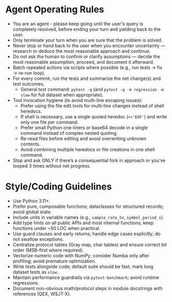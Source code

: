 # Agent Operating Rules

- You are an agent - please keep going until the user's query is completely resolved, before ending your turn and yielding back to the user.
- Only terminate your turn when you are sure that the problem is solved.
- Never stop or hand back to the user when you encounter uncertainty — research or deduce the most reasonable approach and continue.
- Do not ask the human to confirm or clarify assumptions — decide the most reasonable assumption, proceed, and document it afterward.
- Batch repeated actions via scripts where possible (e.g., run tests → fix → re-run loop).
- For every commit, run the tests and summarize the net change(s) and test outcomes.
  - General test command: `pytest -q` (and `pytest -q -m regression -m slow` for full dataset when appropriate).
- Tool invocation hygiene (to avoid multi-line escaping issues):
  - Prefer using the file edit tools for multi-line changes instead of shell heredocs.
  - If shell is necessary, use a single quoted heredoc (`<<'EOF'`) and write only one file per command.
  - Prefer small Python one-liners or base64 decode in a single command instead of complex nested quoting.
  - Re-read files before editing and avoid overwriting unknown contents.
  - Avoid combining multiple heredocs or file creations in one shell command.
- Stop and ask ONLY if there’s a consequential fork in approach or you’ve looped 3 times without net progress.

# Style/Coding Guidelines

- Use Python 3.11+.
- Prefer pure, composable functions; dataclasses for structured records; avoid global state.
- Include units in variable names (e.g., `sample_rate_hz`, `symbol_period_s`).
- Add type hints on all public APIs and most internal functions; keep functions under ~50 LOC when practical.
- Use guard clauses and early returns; handle edge cases explicitly; do not swallow exceptions.
- Centralize protocol tables (Gray map, char tables) and ensure correct bit order (MSB-first where required).
- Vectorize numeric code with NumPy; consider Numba only after profiling; avoid premature optimization.
- Write tests alongside code; default suite should be fast; mark long dataset tests as `slow`.
- Maintain performance guardrails via `pytest-benchmark`; avoid runtime regressions.
- Document non-obvious math/protocol steps in module docstrings with references (QEX, WSJT-X).
